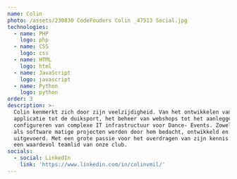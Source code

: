 ```yaml
---
name: Colin
photo: /assets/230830 CodeFouders Colin _47513 Social.jpg
technologies:
  - name: PHP
    logo: php
  - name: CSS
    logo: css
  - name: HTML
    logo: html
  - name: JavaScript
    logo: javascript
  - name: Python
    logo: python
order: 3
description: >-
  Colin kenmerkt zich door zijn veelzijdigheid. Van het ontwikkelen van een
  applicatie tot de duiksport, het beheer van webshops tot het aanleggen en
  configureren van complexe IT infrastructuur voor Dance- Events. Zowel hard-
  als software matige projecten worden door hem bedacht, ontwikkeld en
  uitgevoerd. Met een grote passie voor het overdragen van zijn kennis is hij
  een waardevol teamlid van onze club.
socials:
  - social: LinkedIn
    link: 'https://www.linkedin.com/in/colinvmil/'
---
```












